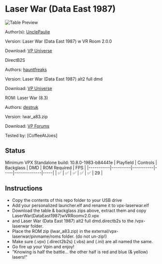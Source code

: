 # Laser War (Data East 1987)

![Table Preview](https://vpuniverse.com/screenshots/monthly_2022_06/1894942628_DesktopScreenCaptureLaserWar.PNG.1d1c2fa50b516c31ceb782c81f3a4643.PNG)

Author(s): [UnclePaulie](https://vpuniverse.com/profile/16685-unclepaulie/)
  
Version:  Laser War (Data East 1987) w VR Room 2.0.0

Download:  [VP Universe](https://vpuniverse.com/files/file/10506-laser-war-data-east-1987-w-vr-room/)

DirectB2S

Authors: [hauntfreaks](https://vpuniverse.com/profile/5216-hauntfreaks/)

Version: Laser War (Data East 1987) alt2 full dmd

Download: [VP Universe](https://vpuniverse.com/files/file/13593-laser-war-data-east-1987-alt2-standardfull-dmd/)


ROM: Laser War (8.3)

Authors: [destruk](https://www.vpforums.org/index.php?showuser=5)

Version: lwar_a83.zip

Download: [VP Forums](https://www.vpforums.org/index.php?app=downloads&showfile=813)


Tested by:
[CoffeeAtJoes]

## Status 

Minimum VPX Standalone build: 10.8.0-1983-b84441e
| Playfield | Controls | Backglass | DMD | ROM Required | FPS | 
|-----------|----------|-----------|-----|--------------|-----|
| :white_check_mark: | :white_check_mark: | :white_check_mark: | :white_check_mark: | :white_check_mark: | 29 |

## Instructions

- Copy the contents of this repo folder to your USB drive
- Add your personalized launcher.elf and rename it to vpx-laserwar.elf
- Download the table & backglass zips above, extract them and copy LaserWar(DataEast1987)wVRRoomv2.0.vpx
- and Laser War (Data East 1987) alt2 full dmd.directb2s to the /vpx-laserwar folder.
- Place the ROM zip (lwar_a83.zip) in the external/vpx-laserwar/pinmame/roms folder. (do not un-zip!)
- Make sure (.vpx) (.direct2b2s) (.vbs) and (.ini) are all named the same. 
- Go fire up your Vpin and enjoy!
- "Knowing is half the battle... the other half is red and blue (& yellow) lasers!"